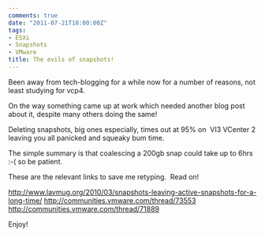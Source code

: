 ```yaml
---
comments: true
date: "2011-07-21T18:00:00Z"
tags:
- ESXi
- Snapshots
- VMware
title: The evils of snapshots!
---
```

Been away from tech-blogging for a while now for a number of reasons, not least studying for vcp4.

On the way something came up at work which needed another blog post about it, despite many others doing the same!

Deleting snapshots, big ones especially, times out at 95% on  VI3 VCenter 2 leaving you all panicked and squeaky bum time.

The simple summary is that coalescing a 200gb snap could take up to 6hrs :-( so be patient.

These are the relevant links to save me retyping.  Read on!

<a href="http://www.lavmug.org/2010/03/snapshots-leaving-active-snapshots-for-a-long-time/">http://www.lavmug.org/2010/03/snapshots-leaving-active-snapshots-for-a-long-time/
</a><a href="http://communities.vmware.com/thread/73553">http://communities.vmware.com/thread/73553
</a><a href="http://communities.vmware.com/thread/71889">http://communities.vmware.com/thread/71889</a>

Enjoy!

&nbsp;

&nbsp;

&nbsp;

&nbsp;

&nbsp;

&nbsp;
